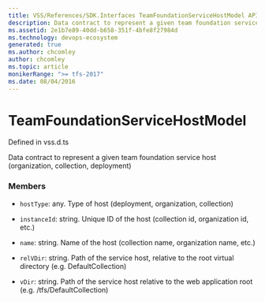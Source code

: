 ```yaml
---
title: VSS/References/SDK.Interfaces TeamFoundationServiceHostModel API | Extensions for Azure DevOps Services
description: Data contract to represent a given team foundation service host (organization, collection, deployment)
ms.assetid: 2e1b7e89-40dd-b658-351f-4bfe8f27984d
ms.technology: devops-ecosystem
generated: true
ms.author: chcomley
author: chcomley
ms.topic: article
monikerRange: ">= tfs-2017"
ms.date: 08/04/2016
---
```


# TeamFoundationServiceHostModel

Defined in vss.d.ts

Data contract to represent a given team foundation service host (organization, collection, deployment)

### Members

- `hostType`: any. Type of host (deployment, organization, collection)

- `instanceId`: string. Unique ID of the host (collection id, organization id, etc.)

- `name`: string. Name of the host (collection name, organization name, etc.)

- `relVDir`: string. Path of the service host, relative to the root virtual directory (e.g. DefaultCollection)

- `vDir`: string. Path of the service host relative to the web application root (e.g. /tfs/DefaultCollection)
